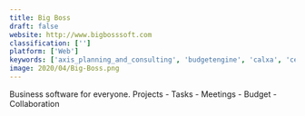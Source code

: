 ```yaml
---
title: Big Boss
draft: false 
website: http://www.bigbosssoft.com
classification: ['']
platform: ['Web']
keywords: ['axis_planning_and_consulting', 'budgetengine', 'calxa', 'centage_budget_maestro', 'erpnext', 'futrli', 'forecastx_wizard', 'insightly', 'intacct', 'maxiplan', 'microsoft_office_excel', 'netsuite', 'odoo', 'pipedrive', 'powerplan', 'startegy', 'xlerant', 'arcplan_edge', 'prevero', 'tm5']
image: 2020/04/Big-Boss.png
---
```

Business software for everyone. Projects - Tasks - Meetings - Budget - Collaboration